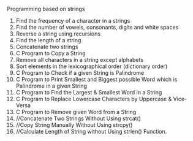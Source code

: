 Programming based on strings
1.	Find the frequency of a character in a strings
2.	Find the number of vowels, consonants, digits and white spaces
3.	Reverse a string using recursions
4.	Find the length of a string
5.	Concatenate two strings
6.	C Program to Copy a String
7.	Remove all characters in a string except alphabets
8.	Sort elements in the lexicographical order (dictionary order)
9.	C Program to Check if a given String is Palindrome
10.	C Program to Print Smallest and Biggest possible Word which is Palindrome in a given String
11.	C Program to Find the Largest & Smallest Word in a String
12.	 C Program to Replace Lowercase Characters by Uppercase & Vice-Versa
13.	 C Program to Remove given Word from a String
14.	//Concatenate Two Strings Without Using strcat()
15.	//Copy String Manually Without Using strcpy()
16.	//Calculate Length of String without Using strlen() Function.
